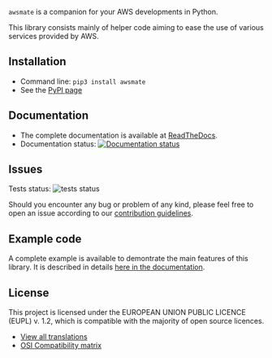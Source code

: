 `awsmate` is a companion for your AWS developments in Python.

This library consists mainly of helper code aiming to ease the use of various services provided by AWS.

## Installation

* Command line: `pip3 install awsmate`
* See the [PyPI page](https://pypi.org/project/awsmate/ "awsmate PyPI page")

## Documentation

* The complete documentation is available at [ReadTheDocs](https://awsmate.readthedocs.io/ "awsmate documentation").
* Documentation status: [![Documentation status](https://readthedocs.org/projects/awsmate/badge/?version=latest)](https://awsmate.readthedocs.io/en/latest/?badge=latest)

## Issues

Tests status: ![tests status](https://github.com/shlublu/awsmate/actions/workflows/tests.yaml/badge.svg?branch=master)

Should you encounter any bug or problem of any kind, please feel free to open an issue according to our [contribution guidelines](https://awsmate.readthedocs.io/en/latest/contributing.html).

## Example code

A complete example is available to demontrate the main features of this library. It is described in details [here in the documentation](https://awsmate.readthedocs.io/en/latest/example_application.html).

## License

This project is licensed under the EUROPEAN UNION PUBLIC LICENCE (EUPL) v. 1.2, which is compatible with the majority of open source licences.

* [View all translations](https://joinup.ec.europa.eu/collection/eupl/eupl-text-eupl-12 "Translations of the EUPL-1.2")
* [OSI Compatibility matrix](https://joinup.ec.europa.eu/collection/eupl/matrix-eupl-compatible-open-source-licences "Compatibility matrix of the EUPL-1.2")
